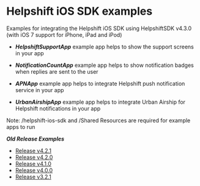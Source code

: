 Helpshift iOS SDK examples
=========================

Examples for integrating the Helpshift iOS SDK using HelpshiftSDK v4.3.0
(with iOS 7 support for iPhone, iPad and iPod)

* ***HelpshiftSupportApp*** example app helps to show the support screens in your app

* ***NotificationCountApp*** example app helps to show notification badges when replies are sent to the user

* ***APNApp*** example app helps to integrate Helpshift push notification service in your app

* ***UrbanAirshipApp*** example app helps to integrate Urban Airship for Helpshift notifications in your app

Note: /helpshift-ios-sdk and /Shared Resources are required for example apps to run

***Old Release Examples***
* [Release v4.2.1](https://github.com/sraj/helpshift-ios-sdk-examples/tree/release/4.2.1)
* [Release v4.2.0](https://github.com/sraj/helpshift-ios-sdk-examples/tree/release/4.2.0)
* [Release v4.1.0](https://github.com/sraj/helpshift-ios-sdk-examples/tree/release/4.1.0)
* [Release v4.0.0](https://github.com/sraj/helpshift-ios-sdk-examples/tree/release/4.0.0)
* [Release v3.2.1](https://github.com/sraj/helpshift-ios-sdk-examples/tree/release/3.2.1)
